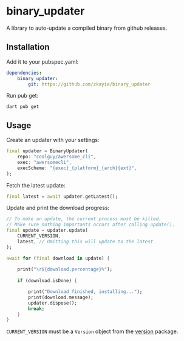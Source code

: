 
# binary_updater

A library to auto-update a compiled binary from github releases.

## Installation

Add it to your pubspec.yaml:
```yaml
dependencies:
	binary_updater:
		git: https://github.com/zkayia/binary_updater
```

Run pub get:
```
dart pub get
```


## Usage

Create an updater with your settings:
```dart
final updater = BinaryUpdater(
	repo: "coolguy/awersome_cli",
	exec: "awersomecli",
	execScheme: "{exec}_{platform}_{arch}{ext}",
);
```

Fetch the latest update:
```dart
final latest = await updater.getLatest();
```

Update and print the download progress:
```dart
// To make an update, the current process must be killed.
// Make sure nothing importants occurs after calling update().
final update = updater.update(
	CURRENT_VERSION,
	latest, // Omitting this will update to the latest
);

await for (final download in update) {
	
	print("\r${download.percentage}%");
	
	if (download.isDone) {

		print("Download finished, installing...");
		print(download.message);
		updater.dispose();
		break;
	}
}
```
`CURRENT_VERSION` must be a `Version` object from the
[version](https://pub.dev/packages/version)
package.